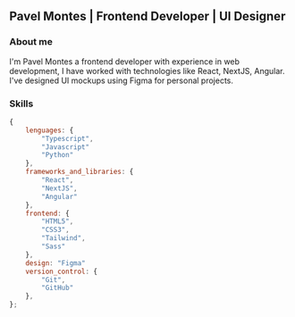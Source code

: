 ## Pavel Montes | Frontend Developer | UI Designer
### About me
I'm Pavel Montes a frontend developer with experience in web development, I have worked with technologies like React, NextJS, Angular.
I've designed UI mockups using Figma for personal projects.


### Skills
```javascript
{
    lenguages: {
        "Typescript",
        "Javascript"
        "Python"
    },
    frameworks_and_libraries: {
        "React",
        "NextJS",
        "Angular"
    },
    frontend: {
        "HTML5",
        "CSS3",
        "Tailwind",
        "Sass"
    },
    design: "Figma"
    version_control: {
        "Git",
        "GitHub"
    },
};
```